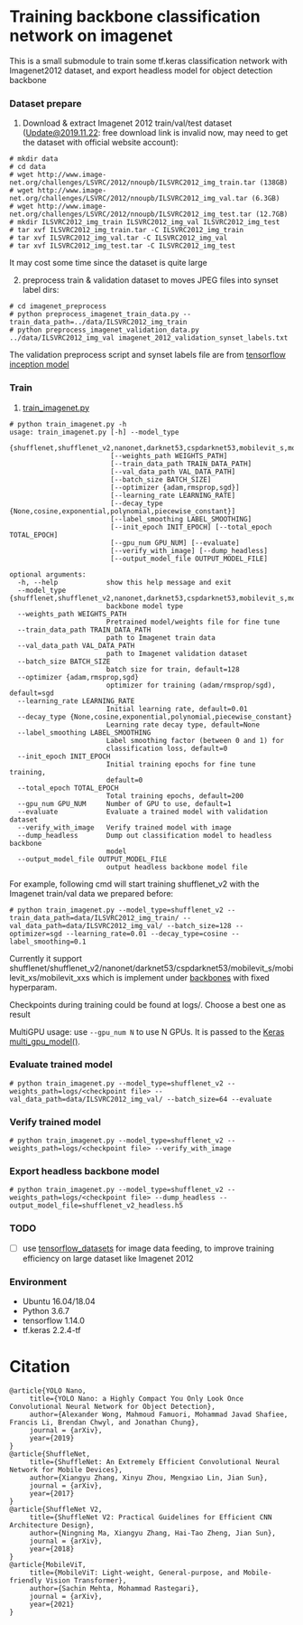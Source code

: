 # Training backbone classification network on imagenet

This is a small submodule to train some tf.keras classification network with Imagenet2012 dataset, and export headless model for object detection backbone

### Dataset prepare
1. Download & extract Imagenet 2012 train/val/test dataset (Update@2019.11.22: free download link is invalid now, may need to get the dataset with official website account):

```
# mkdir data
# cd data
# wget http://www.image-net.org/challenges/LSVRC/2012/nnoupb/ILSVRC2012_img_train.tar (138GB)
# wget http://www.image-net.org/challenges/LSVRC/2012/nnoupb/ILSVRC2012_img_val.tar (6.3GB)
# wget http://www.image-net.org/challenges/LSVRC/2012/nnoupb/ILSVRC2012_img_test.tar (12.7GB)
# mkdir ILSVRC2012_img_train ILSVRC2012_img_val ILSVRC2012_img_test
# tar xvf ILSVRC2012_img_train.tar -C ILSVRC2012_img_train
# tar xvf ILSVRC2012_img_val.tar -C ILSVRC2012_img_val
# tar xvf ILSVRC2012_img_test.tar -C ILSVRC2012_img_test
```

It may cost some time since the dataset is quite large

2. preprocess train & validation dataset to moves JPEG files into synset label dirs:

```
# cd imagenet_preprocess
# python preprocess_imagenet_train_data.py --train_data_path=../data/ILSVRC2012_img_train
# python preprocess_imagenet_validation_data.py ../data/ILSVRC2012_img_val imagenet_2012_validation_synset_labels.txt
```

The validation preprocess script and synset labels file are from [tensorflow inception model](https://github.com/tensorflow/models/tree/master/research/inception/inception/data)

### Train
1. [train_imagenet.py](https://github.com/david8862/keras-YOLOv3-model-set/blob/master/common/backbones/imagenet_training/train_imagenet.py)
```
# python train_imagenet.py -h
usage: train_imagenet.py [-h] --model_type
                         {shufflenet,shufflenet_v2,nanonet,darknet53,cspdarknet53,mobilevit_s,mobilevit_xs,mobilevit_xxs}
                         [--weights_path WEIGHTS_PATH]
                         [--train_data_path TRAIN_DATA_PATH]
                         [--val_data_path VAL_DATA_PATH]
                         [--batch_size BATCH_SIZE]
                         [--optimizer {adam,rmsprop,sgd}]
                         [--learning_rate LEARNING_RATE]
                         [--decay_type {None,cosine,exponential,polynomial,piecewise_constant}]
                         [--label_smoothing LABEL_SMOOTHING]
                         [--init_epoch INIT_EPOCH] [--total_epoch TOTAL_EPOCH]
                         [--gpu_num GPU_NUM] [--evaluate]
                         [--verify_with_image] [--dump_headless]
                         [--output_model_file OUTPUT_MODEL_FILE]

optional arguments:
  -h, --help            show this help message and exit
  --model_type {shufflenet,shufflenet_v2,nanonet,darknet53,cspdarknet53,mobilevit_s,mobilevit_xs,mobilevit_xxs}
                        backbone model type
  --weights_path WEIGHTS_PATH
                        Pretrained model/weights file for fine tune
  --train_data_path TRAIN_DATA_PATH
                        path to Imagenet train data
  --val_data_path VAL_DATA_PATH
                        path to Imagenet validation dataset
  --batch_size BATCH_SIZE
                        batch size for train, default=128
  --optimizer {adam,rmsprop,sgd}
                        optimizer for training (adam/rmsprop/sgd), default=sgd
  --learning_rate LEARNING_RATE
                        Initial learning rate, default=0.01
  --decay_type {None,cosine,exponential,polynomial,piecewise_constant}
                        Learning rate decay type, default=None
  --label_smoothing LABEL_SMOOTHING
                        Label smoothing factor (between 0 and 1) for
                        classification loss, default=0
  --init_epoch INIT_EPOCH
                        Initial training epochs for fine tune training,
                        default=0
  --total_epoch TOTAL_EPOCH
                        Total training epochs, default=200
  --gpu_num GPU_NUM     Number of GPU to use, default=1
  --evaluate            Evaluate a trained model with validation dataset
  --verify_with_image   Verify trained model with image
  --dump_headless       Dump out classification model to headless backbone
                        model
  --output_model_file OUTPUT_MODEL_FILE
                        output headless backbone model file
```

For example, following cmd will start training shufflenet_v2 with the Imagenet train/val data we prepared before:

```
# python train_imagenet.py --model_type=shufflenet_v2 --train_data_path=data/ILSVRC2012_img_train/ --val_data_path=data/ILSVRC2012_img_val/ --batch_size=128 --optimizer=sgd --learning_rate=0.01 --decay_type=cosine --label_smoothing=0.1
```

Currently it support shufflenet/shufflenet_v2/nanonet/darknet53/cspdarknet53/mobilevit_s/mobilevit_xs/mobilevit_xxs which is implement under [backbones](https://github.com/david8862/keras-YOLOv3-model-set/tree/master/common/backbones) with fixed hyperparam.

Checkpoints during training could be found at logs/. Choose a best one as result

MultiGPU usage: use `--gpu_num N` to use N GPUs. It is passed to the [Keras multi_gpu_model()](https://keras.io/utils/#multi_gpu_model).


### Evaluate trained model

```
# python train_imagenet.py --model_type=shufflenet_v2 --weights_path=logs/<checkpoint file> --val_data_path=data/ILSVRC2012_img_val/ --batch_size=64 --evaluate
```

### Verify trained model

```
# python train_imagenet.py --model_type=shufflenet_v2 --weights_path=logs/<checkpoint file> --verify_with_image
```

### Export headless backbone model

```
# python train_imagenet.py --model_type=shufflenet_v2 --weights_path=logs/<checkpoint file> --dump_headless --output_model_file=shufflenet_v2_headless.h5
```

### TODO
- [ ] use [tensorflow_datasets](https://github.com/tensorflow/datasets) for image data feeding, to improve training efficiency on large dataset like Imagenet 2012


### Environment
- Ubuntu 16.04/18.04
- Python 3.6.7
- tensorflow 1.14.0
- tf.keras 2.2.4-tf


# Citation
```
@article{YOLO Nano,
     title={YOLO Nano: a Highly Compact You Only Look Once Convolutional Neural Network for Object Detection},
     author={Alexander Wong, Mahmoud Famuori, Mohammad Javad Shafiee, Francis Li, Brendan Chwyl, and Jonathan Chung},
     journal = {arXiv},
     year={2019}
}
@article{ShuffleNet,
     title={ShuffleNet: An Extremely Efficient Convolutional Neural Network for Mobile Devices},
     author={Xiangyu Zhang, Xinyu Zhou, Mengxiao Lin, Jian Sun},
     journal = {arXiv},
     year={2017}
}
@article{ShuffleNet V2,
     title={ShuffleNet V2: Practical Guidelines for Efficient CNN Architecture Design},
     author={Ningning Ma, Xiangyu Zhang, Hai-Tao Zheng, Jian Sun},
     journal = {arXiv},
     year={2018}
}
@article{MobileViT,
     title={MobileViT: Light-weight, General-purpose, and Mobile-friendly Vision Transformer},
     author={Sachin Mehta, Mohammad Rastegari},
     journal = {arXiv},
     year={2021}
}
```

